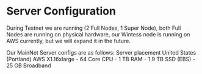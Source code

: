 Server Configuration
====================

During Testnet we are running (2 Full Nodes, 1 Super Node), both Full Nodes are running on physical hardware, our Wintess node is running on AWS currently, but we will expand it in the future.

Our MainNet Server configs are as follows:
Server placement United States (Portland)
AWS X1.16xlarge - 64 Core CPU - 1 TB RAM - 1.9 TB SSD (EBS) - 25 GB Broadband
